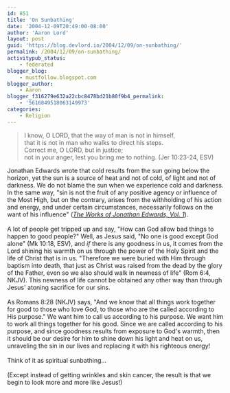 ```yaml
---
id: 851
title: 'On Sunbathing'
date: '2004-12-09T20:49:00-08:00'
author: 'Aaron Lord'
layout: post
guid: 'https://blog.devlord.io/2004/12/09/on-sunbathing/'
permalink: /2004/12/09/on-sunbathing/
activitypub_status:
    - federated
blogger_blog:
    - mustfollow.blogspot.com
blogger_author:
    - Aaron
blogger_f316279e632a22cbc8478bd21b80f9b4_permalink:
    - '5616849518063149973'
categories:
    - Religion
---
```


<blockquote>I know, O LORD, that the way of man is not in himself,<br />that it is not in man who walks to direct his steps.<br />Correct me, O LORD, but in justice;<br />not in your anger, lest you bring me to nothing. (Jer 10:23-24, ESV)</blockquote>Jonathan Edwards wrote that cold results from the sun going below the horizon, yet the sun is a source of heat and not of cold, of light and not of darkness.  We do not blame the sun when we experience cold and darkness.  In the same way, "sin is not the fruit of any positive agency or influence of the Most High, but on the contrary, arises from the withholding of his action and energy, and under certain circumstances, necessarily follows on the want of his influence" (<a href="http://www.ccel.org/ccel/edwards/works1.iii.v.ix.html"><i>The Works of Jonathan Edwards, Vol. 1</i></a>).<br /><br />A lot of people get tripped up and say, "How can God allow bad things to happen to good people?"  Well, as Jesus said, "No one is good except God alone" (Mk 10:18, ESV), and <i>if</i> there is any goodness in us, it comes from the Lord shining his warmth on us through the power of the Holy Spirit and the life of Christ that is in us.  "Therefore we were buried with Him through baptism into death, that just as Christ was raised from the dead by the glory of the Father, even so we also should walk in newness of life" (Rom 6:4, NKJV).  This newness of life cannot be obtained any other way than through Jesus' atoning sacrifice for our sins.<br /><br />As Romans 8:28 (NKJV) says, "And we know that all things work together for good to those who love God, to those who are the called according to His purpose."  We want him to call us according to his purpose.  We want him to work all things together for his good.  Since we are called according to his purpose, and since goodness results from exposure to God's warmth, then it should be our desire for him to shine down his light and heat on us, unraveling the sin in our lives and replacing it with his righteous energy!<br /><br />Think of it as spiritual sunbathing...<br /><br />(Except instead of getting wrinkles and skin cancer, the result is that we begin to look more and more like Jesus!)<div class="blogger-post-footer"><img width='1' height='1' src='https://blogger.googleusercontent.com/tracker/2602771351651662379-5616849518063149973?l=mustfollow.blogspot.com' alt='' /></div>